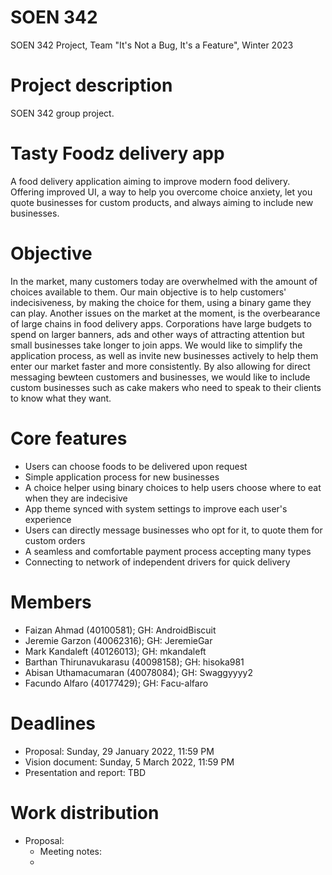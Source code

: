 # SOEN 342
 SOEN 342 Project, Team "It's Not a Bug, It's a Feature", Winter 2023

# Project description
 SOEN 342 group project.  
 
# Tasty Foodz delivery app
A food delivery application aiming to improve modern food delivery. Offering improved UI, a way to help you overcome choice anxiety, let you quote businesses for custom products, and always aiming to include new businesses.

# Objective
In the market, many customers today are overwhelmed with the amount of choices available to them. Our main objective is to help customers' indecisiveness, by making the choice for them, using a binary game they can play. Another issues on the market at the moment, is the overbearance of large chains in food delivery apps. Corporations have large budgets to spend on larger banners, ads and other ways of attracting attention but small businesses take longer to join apps. We would like to simplify the application process, as well as invite new businesses actively to help them enter our market  faster and more consistently. By also allowing for direct messaging bewteen customers and businesses, we would like to include custom businesses such as cake makers who need to speak to their clients to know what they want.

# Core features
- Users can choose foods to be delivered upon request
- Simple application process for new businesses
- A choice helper using binary choices to help users choose where to eat when they are indecisive
- App theme synced with system settings to improve each user's experience 
- Users can directly message businesses who opt for it, to quote them for custom orders
- A seamless and comfortable payment process accepting many types
- Connecting to network of independent drivers for quick delivery

# Members
- Faizan Ahmad (40100581); GH: AndroidBiscuit
- Jeremie Garzon (40062316); GH: JeremieGar
- Mark Kandaleft (40126013); GH: mkandaleft
- Barthan Thirunavukarasu (40098158); GH: hisoka981
- Abisan Uthamacumaran (40078084); GH: Swaggyyyy2
- Facundo Alfaro (40177429); GH: Facu-alfaro


# Deadlines
- Proposal: Sunday, 29 January 2022, 11:59 PM
- Vision document: Sunday, 5 March 2022, 11:59 PM
- Presentation and report: TBD

# Work distribution
- Proposal: 
  - Meeting notes: 
  - 
